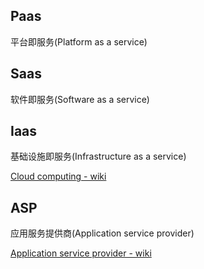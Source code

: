 
Paas
----
平台即服务(Platform as a service)


Saas
----
软件即服务(Software as a service)


Iaas
----
基础设施即服务(Infrastructure as a service)


[Cloud computing - wiki](https://en.wikipedia.org/wiki/Cloud_computing#Infrastructure_as_a_service_.28IaaS.29)


ASP
----
应用服务提供商(Application service provider)

[Application service provider - wiki](https://en.wikipedia.org/wiki/Application_service_provider)
